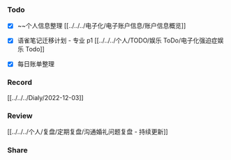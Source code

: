 
###  Todo

- [x] ~~个人信息整理 [[../../../电子化/电子账户信息/账户信息概览]]
- [x] 语雀笔记迁移计划 - 专业 p1 [[../../../个人/TODO/娱乐 ToDo/电子化强迫症娱乐 Todo]]
- [x] 每日账单整理



### Record

[[../../../Dialy/2022-12-03]]


### Review

[[../../../个人/复盘/定期复盘/沟通婚礼问题复盘 - 持续更新]]

### Share


